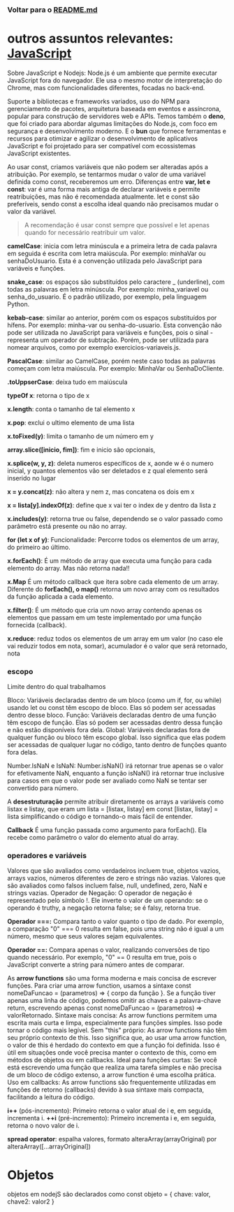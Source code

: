 ### Voltar para o [README.md](./README.md)

# outros assuntos relevantes: [JavaScript](./javascript.md)

Sobre JavaScript e Nodejs: Node.js é um ambiente que permite executar JavaScript fora do navegador. Ele usa o mesmo motor de interpretação do Chrome, mas com funcionalidades diferentes, focadas no back-end.

Suporte a bibliotecas e frameworks variados, uso do NPM para gerenciamento de pacotes, arquitetura baseada em eventos e assíncrona, popular para construção de servidores web e APIs.
Temos também o **deno**, que foi criado para abordar algumas limitações do Node.js, com foco em segurança e desenvolvimento moderno. E o **bun** que fornece ferramentas e recursos para otimizar e agilizar o desenvolvimento de aplicativos JavaScript e foi projetado para ser compatível com ecossistemas JavaScript existentes.

Ao usar const, criamos variáveis que não podem ser alteradas após a atribuição. Por exemplo, se tentarmos mudar o valor de uma variável definida como const, receberemos um erro.
Diferenças entre **var, let e const**: var é uma forma mais antiga de declarar variáveis e permite reatribuições, mas não é recomendada atualmente. let e const são preferíveis, sendo const a escolha ideal quando não precisamos mudar o valor da variável.
> A recomendação é usar const sempre que possível e let apenas quando for necessário reatribuir um valor.

**camelCase**: inicia com letra minúscula e a primeira letra de cada palavra em seguida é escrita com letra maiúscula. Por exemplo: minhaVar ou senhaDoUsuario. Esta é a convenção utilizada pelo JavaScript para variáveis e funções.

**snake_case**: os espaços são substituídos pelo caractere _ (underline), com todas as palavras em letra minúscula. Por exemplo: minha_variavel ou senha_do_usuario. É o padrão utilizado, por exemplo, pela linguagem Python.

**kebab-case**: similar ao anterior, porém com os espaços substituídos por hífens. Por exemplo: minha-var ou senha-do-usuario. Esta convenção não pode ser utilizada no JavaScript para variáveis e funções, pois o sinal - representa um operador de subtração. Porém, pode ser utilizada para nomear arquivos, como por exemplo exercicios-variaveis.js.

**PascalCase**: similar ao CamelCase, porém neste caso todas as palavras começam com letra maiúscula. Por exemplo: MinhaVar ou SenhaDoCliente.

**.toUppserCase**: deixa tudo em maiúscula

**typeOf x**: retorna o tipo de x

**x.length**: conta o tamanho de tal elemento x

**x.pop**: exclui o ultimo elemento de uma lista

**x.toFixed(y)**: limita o tamanho de um número em y

**array.slice([inicio, fim])**: fim e inicio são opcionais, 

**x.splice(w, y, z)**: deleta numeros específicos de x, aonde w é o numero inicial, y quantos elementos vão ser deletados e z qual elemento será inserido no lugar

**x = y.concat(z)**: não altera y nem z, mas concatena os dois em x

**x = lista[y].indexOf(z)**: define que x vai ter o index de y dentro da lista z

**x.includes(y)**: retorna true ou false, dependendo se o valor passado como parâmetro está presente ou não no array.

**for (let x of y)**: Funcionalidade: Percorre todos os elementos de um array, do primeiro ao último.

**x.forEach()**: É um método de array que executa uma função para cada elemento do array. Mas não retorna nada!!

**x.Map** É um método callback que itera sobre cada elemento de um array. Diferente do **forEach(), o map()** retorna um novo array com os resultados da função aplicada a cada elemento.

**x.filter()**: É um método que cria um novo array contendo apenas os elementos que passam em um teste implementado por uma função fornecida (callback).

**x.reduce**: reduz todos os elementos de um array em um valor (no caso ele vai reduzir todos em nota, somar), acumulador é o valor que será retornado, nota
### escopo
Limite dentro do qual trabalhamos

Bloco: Variáveis declaradas dentro de um bloco (como um if, for, ou while) usando let ou const têm escopo de bloco. Elas só podem ser acessadas dentro desse bloco.
Função: Variáveis declaradas dentro de uma função têm escopo de função. Elas só podem ser acessadas dentro dessa função e não estão disponíveis fora dela.
Global: Variáveis declaradas fora de qualquer função ou bloco têm escopo global. Isso significa que elas podem ser acessadas de qualquer lugar no código, tanto dentro de funções quanto fora delas.

Number.IsNaN e IsNaN: Number.isNaN() irá retornar true apenas se o valor for efetivamente NaN, enquanto a função isNaN() irá retornar true inclusive para casos em que o valor pode ser avaliado como NaN se tentar ser convertido para número.

A **desestruturação** permite atribuir diretamente os arrays a variáveis como listax e listay, que eram um lista = [listax, listay] em const [listax, listay] = lista simplificando o código e tornando-o mais fácil de entender.

**Callback** É uma função passada como argumento para forEach(). Ela recebe como parâmetro o valor do elemento atual do array.

### operadores e variáveis

Valores que são avaliados como verdadeiros incluem true, objetos vazios, arrays vazios, números diferentes de zero e strings não vazias.
Valores que são avaliados como falsos incluem false, null, undefined, zero, NaN e strings vazias.
Operador de Negação: O operador de negação é representado pelo símbolo !. Ele inverte o valor de um operando: se o operando é truthy, a negação retorna false; se é falsy, retorna true.

**Operador ===:** Compara tanto o valor quanto o tipo de dado. Por exemplo, a comparação "0" === 0 resulta em false, pois uma string não é igual a um número, mesmo que seus valores sejam equivalentes.

**Operador ==:** Compara apenas o valor, realizando conversões de tipo quando necessário. Por exemplo, "0" == 0 resulta em true, pois o JavaScript converte a string para número antes de comparar.

As **arrow functions** são uma forma moderna e mais concisa de escrever funções. Para criar uma arrow function, usamos a sintaxe const nomeDaFuncao = (parametros) => { corpo da função }. Se a função tiver apenas uma linha de código, podemos omitir as chaves e a palavra-chave return, escrevendo apenas const nomeDaFuncao = (parametros) => valorRetornado.
Sintaxe mais concisa: As arrow functions permitem uma escrita mais curta e limpa, especialmente para funções simples. Isso pode tornar o código mais legível.
Sem "this" próprio: As arrow functions não têm seu próprio contexto de this. Isso significa que, ao usar uma arrow function, o valor de this é herdado do contexto em que a função foi definida. Isso é útil em situações onde você precisa manter o contexto de this, como em métodos de objetos ou em callbacks.
Ideal para funções curtas: Se você está escrevendo uma função que realiza uma tarefa simples e não precisa de um bloco de código extenso, a arrow function é uma escolha prática.
Uso em callbacks: As arrow functions são frequentemente utilizadas em funções de retorno (callbacks) devido à sua sintaxe mais compacta, facilitando a leitura do código.

**i++** (pós-incremento): Primeiro retorna o valor atual de i e, em seguida, incrementa i.
**++i** (pré-incremento): Primeiro incrementa i e, em seguida, retorna o novo valor de i.

**spread operator**: espalha valores, formato alteraArray(arrayOriginal) por alteraArray([...arrayOriginal])

# Objetos
objetos em nodejS são declarados como 
const objeto = {
    chave: valor, 
    chave2: valor2
} 
